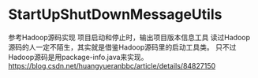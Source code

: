 # StartUpShutDownMessageUtils
  参考Hadoop源码实现 项目启动和停止时，输出项目版本信息工具
  读过Hadoop源码的人一定不陌生，其实就是借鉴Hadoop源码里的启动工具类。
  只不过Hadoop源码是用package-info.java来实现。
  https://blog.csdn.net/huangyueranbbc/article/details/84827150












